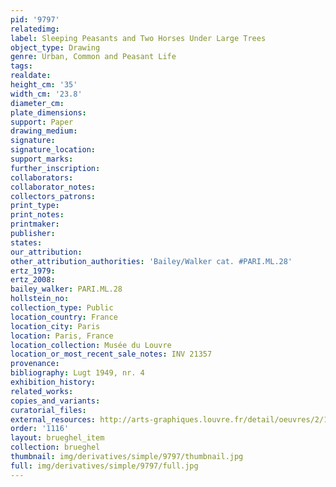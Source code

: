 ```yaml
---
pid: '9797'
relatedimg: 
label: Sleeping Peasants and Two Horses Under Large Trees
object_type: Drawing
genre: Urban, Common and Peasant Life
tags: 
realdate: 
height_cm: '35'
width_cm: '23.8'
diameter_cm: 
plate_dimensions: 
support: Paper
drawing_medium: 
signature: 
signature_location: 
support_marks: 
further_inscription: 
collaborators: 
collaborator_notes: 
collectors_patrons: 
print_type: 
print_notes: 
printmaker: 
publisher: 
states: 
our_attribution: 
other_attribution_authorities: 'Bailey/Walker cat. #PARI.ML.28'
ertz_1979: 
ertz_2008: 
bailey_walker: PARI.ML.28
hollstein_no: 
collection_type: Public
location_country: France
location_city: Paris
location: Paris, France
location_collection: Musée du Louvre
location_or_most_recent_sale_notes: INV 21357
provenance: 
bibliography: Lugt 1949, nr. 4
exhibition_history: 
related_works: 
copies_and_variants: 
curatorial_files: 
external_resources: http://arts-graphiques.louvre.fr/detail/oeuvres/2/105852-Paysans-endormis-et-deux-chevaux-sous-de-grands-arbres
order: '1116'
layout: brueghel_item
collection: brueghel
thumbnail: img/derivatives/simple/9797/thumbnail.jpg
full: img/derivatives/simple/9797/full.jpg
---
```

